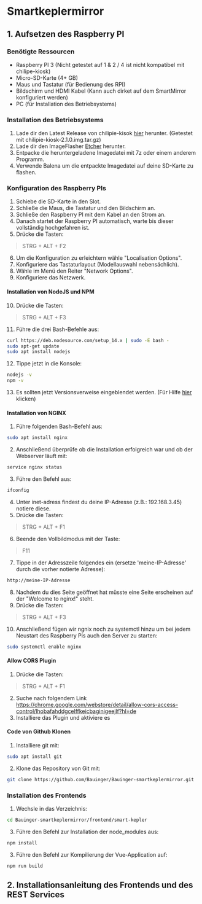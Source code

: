 # Smartkeplermirror
## 1. Aufsetzen des Raspberry PI
### Benötigte Ressourcen
* Raspberry PI 3 (Nicht getestet auf 1 & 2 / 4 ist nicht kompatibel mit chilipe-kiosk)
* Micro-SD-Karte (4+ GB)
* Maus und Tastatur (für Bedienung des RPI)
* Bildschirm und HDMI Kabel (Kann auch dirket auf dem SmartMirror konfiguriert werden)
* PC (für Installation des Betriebsystems)

### Installation des Betriebsystems
1. Lade dir den Latest Release von chilipie-kisok [hier](https://github.com/futurice/chilipie-kiosk/releases) herunter. (Getestet mit chilipie-kiosk-2.1.0.img.tar.gz)
2. Lade dir den ImageFlasher [Etcher](https://www.balena.io/etcher/) herunter.
3. Entpacke die heruntergeladene Imagedatei mit 7z oder einem anderem Programm. 
4. Verwende Balena um die entpackte Imagedatei auf deine SD-Karte zu flashen.
### Konfiguration des Raspberry PIs
1. Schiebe die SD-Karte in den Slot.
2. Schließe die Maus, die Tastatur und den Bildschirm an.
3. Schließe den Raspberry PI mit dem Kabel an den Strom an.
4. Danach startet der Raspberry PI automatisch, warte bis dieser vollständig hochgefahren ist.
5. Drücke die Tasten:
> STRG + ALT + F2
6. Um die Konfiguration zu erleichtern wähle "Localisation Options".
7. Konfiguriere das Tastaturlayout (Modellauswahl nebensächlich).
8. Wähle im Menü den Reiter "Network Options".
9. Konfiguriere das Netzwerk.
#### Installation von NodeJS und NPM
10. Drücke die Tasten:
> STRG + ALT + F3
11. Führe die drei Bash-Befehle aus:
````bash
curl https://deb.nodesource.com/setup_14.x | sudo -E bash -
sudo apt-get update
sudo apt install nodejs
````
12. Tippe jetzt in die Konsole:
````bash
nodejs -v
npm -v
````
13. Es sollten jetzt Versionsverweise eingeblendet werden. (Für Hilfe [hier](https://github.com/nodesource) klicken)

#### Installation von NGINX
1. Führe folgenden Bash-Befehl aus:
````bash
sudo apt install nginx
````
2. Anschließend überprüfe ob die Installation erfolgreich war und ob der Webserver läuft mit:
````bash
service nginx status
````
3. Führe den Befehl aus:
````bash
ifconfig
````
4. Unter inet-adress findest du deine IP-Adresse (z.B.: 192.168.3.45) notiere diese.
5. Drücke die Tasten:
> STRG + ALT + F1
6. Beende den Vollbildmodus mit der Taste:
> F11
7. Tippe in der Adresszeile folgendes ein (ersetze 'meine-IP-Adresse' durch die vorher notierte Adresse):
````bash
http://meine-IP-Adresse
````
8. Nachdem du dies Seite geöffnet hat müsste eine Seite erscheinen auf der "Welcome to nginx!" steht.
9. Drücke die Tasten:
> STRG + ALT + F3
10. Anschließend fügen wir ngnix noch zu systemctl hinzu um bei jedem Neustart des Raspberry Pis auch den Server zu starten:
````bash
sudo systemctl enable nginx
````

#### Allow CORS Plugin 
1. Drücke die Tasten:
> STRG + ALT + F1
2. Suche nach folgendem Link https://chrome.google.com/webstore/detail/allow-cors-access-control/lhobafahddgcelffkeicbaginigeejlf?hl=de
3. Installiere das Plugin und aktiviere es
#### Code von Github Klonen
1. Installiere git mit:
````bash
sudo apt install git
`````
2. Klone das Repository von Git mit:
````bash
git clone https://github.com/Bauinger/Bauinger-smartkeplermirror.git
````
### Installation des Frontends
1. Wechsle in das Verzeichnis:
````bash
cd Bauinger-smartkeplermirror/frontend/smart-kepler
````
3. Führe den Befehl zur Installation der node_modules aus:
````bash
npm install
````
3. Führe den Befehl zur Kompilierung der Vue-Application auf:
````bash
npm run build
````



## 2. Installationsanleitung des Frontends und des REST Services
